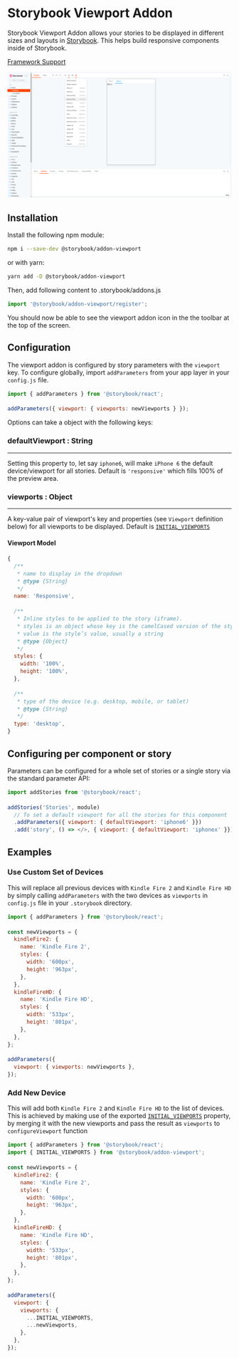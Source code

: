 # Storybook Viewport Addon

Storybook Viewport Addon allows your stories to be displayed in different sizes and layouts in [Storybook](https://storybook.js.org). This helps build responsive components inside of Storybook.

[Framework Support](https://github.com/storybookjs/storybook/blob/master/ADDONS_SUPPORT.md)

![Screenshot](https://github.com/storybookjs/storybook/blob/master/addons/viewport/docs/viewport.png)

## Installation

Install the following npm module:

```sh
npm i --save-dev @storybook/addon-viewport
```

or with yarn:

```sh
yarn add -D @storybook/addon-viewport
```

Then, add following content to .storybook/addons.js

```js
import '@storybook/addon-viewport/register';
```
You should now be able to see the viewport addon icon in the the toolbar at the top of the screen.

## Configuration

The viewport addon is configured by story parameters with the `viewport` key. To configure globally, import `addParameters` from your app layer in your `config.js` file.

```js
import { addParameters } from '@storybook/react';

addParameters({ viewport: { viewports: newViewports } });
```

Options can take a object with the following keys:

### defaultViewport : String

---

Setting this property to, let say `iphone6`, will make `iPhone 6` the default device/viewport for all stories. Default is `'responsive'` which fills 100% of the preview area.

### viewports : Object

---

A key-value pair of viewport's key and properties (see `Viewport` definition below) for all viewports to be displayed. Default is [`INITIAL_VIEWPORTS`](src/defaults.js)

#### Viewport Model

```js
{
  /**
   * name to display in the dropdown
   * @type {String}
   */
  name: 'Responsive',

  /**
   * Inline styles to be applied to the story (iframe).
   * styles is an object whose key is the camelCased version of the style name, and whose
   * value is the style’s value, usually a string
   * @type {Object}
   */
  styles: {
    width: '100%',
    height: '100%',
  },

  /**
   * type of the device (e.g. desktop, mobile, or tablet)
   * @type {String}
   */
  type: 'desktop',
}
```

## Configuring per component or story

Parameters can be configured for a whole set of stories or a single story via the standard parameter API:

```js
import addStories from '@storybook/react';

addStories('Stories', module)
  // To set a default viewport for all the stories for this component
  .addParameters({ viewport: { defaultViewport: 'iphone6' }})
  .add('story', () => </>, { viewport: { defaultViewport: 'iphonex' }});
```

## Examples

### Use Custom Set of Devices

This will replace all previous devices with `Kindle Fire 2` and `Kindle Fire HD` by simply calling `addParameters` with the two devices as `viewports` in `config.js` file in your `.storybook` directory.

```js
import { addParameters } from '@storybook/react';

const newViewports = {
  kindleFire2: {
    name: 'Kindle Fire 2',
    styles: {
      width: '600px',
      height: '963px',
    },
  },
  kindleFireHD: {
    name: 'Kindle Fire HD',
    styles: {
      width: '533px',
      height: '801px',
    },
  },
};

addParameters({
  viewport: { viewports: newViewports },
});
```

### Add New Device

This will add both `Kindle Fire 2` and `Kindle Fire HD` to the list of devices. This is achieved by making use of the exported [`INITIAL_VIEWPORTS`](src/defaults.js) property, by merging it with the new viewports and pass the result as `viewports` to `configureViewport` function

```js
import { addParameters } from '@storybook/react';
import { INITIAL_VIEWPORTS } from '@storybook/addon-viewport';

const newViewports = {
  kindleFire2: {
    name: 'Kindle Fire 2',
    styles: {
      width: '600px',
      height: '963px',
    },
  },
  kindleFireHD: {
    name: 'Kindle Fire HD',
    styles: {
      width: '533px',
      height: '801px',
    },
  },
};

addParameters({
  viewport: {
    viewports: {
      ...INITIAL_VIEWPORTS,
      ...newViewports,
    },
  },
});
```
